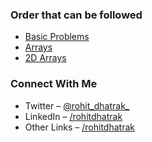 ### Order that can be followed
- [Basic Problems](https://github.com/RohitDhatrak/DS-Algo/tree/main/BasicProblems)
- [Arrays](https://github.com/RohitDhatrak/DS-Algo/tree/main/Arrays)
- [2D Arrays](https://github.com/RohitDhatrak/DS-Algo/tree/main/2dArray)

### Connect With Me
- Twitter – [@rohit_dhatrak_](https://twitter.com/rohit_dhatrak_)
- LinkedIn – [/rohitdhatrak](https://www.linkedin.com/in/rohitdhatrak)
- Other Links – [/rohitdhatrak](https://rohitdhatrak.bio.link/)
